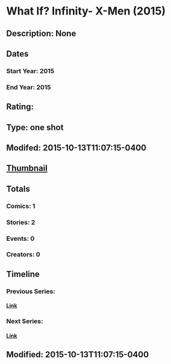 # What If? Infinity- X-Men (2015)
## Description: None
## Dates
### Start Year: 2015
### End Year: 2015
## Rating: 
## Type: one shot
## Modifed: 2015-10-13T11:07:15-0400
## [Thumbnail](http://i.annihil.us/u/prod/marvel/i/mg/9/90/561bd3ce1979a.jpg)
## Totals
### Comics: 1
### Stories: 2
### Events: 0
### Creators: 0
## Timeline
### Previous Series: 
#### [Link]()
### Next Series: 
#### [Link]()
## Modified: 2015-10-13T11:07:15-0400